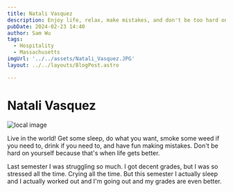 ```yaml
---
title: Natali Vasquez
description: Enjoy life, relax, make mistakes, and don't be too hard on yourself.
pubDate: 2024-02-23 14:40
author: Sam Wu
tags:
  - Hospitality
  - Massachusetts
imgUrl: '../../assets/Natali_Vasquez.JPG'
layout: ../../layouts/BlogPost.astro

---
```

# Natali Vasquez

![local image](../../assets/Natali_Vasquez.JPG)

Live in the world! Get some sleep, do what you want, smoke some weed if you need to, drink if you need to, and have fun making mistakes. Don't be hard on yourself because that's when life gets better.

Last semester I was struggling so much. I got decent grades, but I was so stressed all the time. Crying all the time. But this semester I actually sleep and I actually worked out and I'm going out and my grades are even better.

